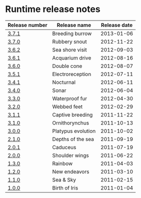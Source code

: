 # Runtime release notes

|Release number | Release name| Release date|
|---|---|---|
|[3.7.1](3.7.1-breeding-burrow.md)| Breeding burrow| 2013-01-06| 
|[3.7.0](3.7.0-rubbery-snout.md)| Rubbery snout| 2012-11-22| 
|[3.6.2](3.6.2-sea-shore-visit.md)| Sea shore visit| 2012-09-03| 
|[3.6.1](3.6.1-acquarium-dive.md)| Acquarium drive| 2012-08-16| 
|[3.6.0](3.6.0-double-cone.md)| Double cone| 2012-08-07| 
|[3.5.1](3.5.1-electroreception.md)| Electroreception| 2012-07-11| 
|[3.4.1](3.4.1-nocturnal.md)| Nocturnal| 2012-06-11| 
|[3.4.0](3.4.0-sonar.md)| Sonar| 2012-06-04| 
|[3.3.0](3.3.0-waterproof-fur.md)| Waterproof fur| 2012-04-30| 
|[3.2.0](3.2.0-webbed-feet.md)| Webbed feet| 2012-02-29| 
|[3.1.1](3.1.1-captive-breeding.md)| Captive breeding| 2011-11-22| 
|[3.1.0](3.1.0-ornithorhynchus.md)| Ornithorynchus| 2011-10-13| 
|[3.0.0](3.0.0-platypus-evolution.md)| Platypus evolution| 2011-10-02 
|[2.1.0](2.1.0-depths-of-the-sea.md)| Depths of the sea| 2011-09-19| 
|[2.0.1](2.0.1-caduceus.md)| Caduceus| 2011-07-19| 
|[2.0.0](2.0.0-shoulder-wings.md)| Shoulder wings| 2011-06-22| 
|[1.3.0](1.3.0-rainbow.md)| Rainbow| 2011-04-03| 
|[1.2.0](1.2.0-new-endeavors.md)| New endeavors | 2011-03-10| 
|[1.1.0](1.1.0-sea-&-sky.md)| Sea & Sky| 2011-02-15| 
|[1.0.0](1.0.0-birth-of-iris.md)| Birth of Iris| 2011-01-04|  
